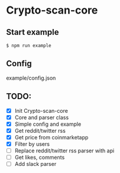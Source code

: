 # Crypto-scan-core

## Start example

```$ npm run example```

## Config

example/config.json

## TODO:

- [x] Init Crypto-scan-core
- [x] Core and parser class
- [x] Simple config and example
- [x] Get reddit/twitter rss
- [x] Get price from coinmarketapp
- [x] Filter by users
- [ ] Replace reddit/twitter rss parser with api
- [ ] Get likes, comments
- [ ] Add slack parser

